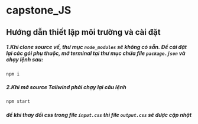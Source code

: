 # capstone_JS

## Hướng dẫn thiết lập môi trường và cài đặt

##### 1.Khi clone source về, thư mục `node_modules` sẽ không có sẵn. Để cài đặt lại các gói phụ thuộc, mở terminal tại thư mục chứa file `package.json` và chạy lệnh sau: 

```bash
npm i
```

##### 2.Khi mở source Tailwind phải chạy lại câu lệnh 

```bash 
npm start
``` 

##### để khi thay đổi css trong file `input.css` thì file `output.css` sẽ được cập nhật
